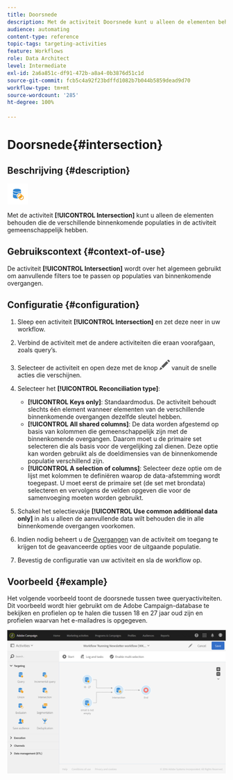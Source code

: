 ```yaml
---
title: Doorsnede
description: Met de activiteit Doorsnede kunt u alleen de elementen behouden die de verschillende binnenkomende populaties in de activiteit gemeenschappelijk hebben.
audience: automating
content-type: reference
topic-tags: targeting-activities
feature: Workflows
role: Data Architect
level: Intermediate
exl-id: 2a6a851c-df91-472b-a8a4-0b3876d51c1d
source-git-commit: fcb5c4a92f23bdffd1082b7b044b5859dead9d70
workflow-type: tm+mt
source-wordcount: '285'
ht-degree: 100%

---
```


# Doorsnede{#intersection}

## Beschrijving {#description}

![](assets/intersection.png)

Met de activiteit **[!UICONTROL Intersection]** kunt u alleen de elementen behouden die de verschillende binnenkomende populaties in de activiteit gemeenschappelijk hebben.

## Gebruikscontext {#context-of-use}

De activiteit **[!UICONTROL Intersection]** wordt over het algemeen gebruikt om aanvullende filters toe te passen op populaties van binnenkomende overgangen.

## Configuratie {#configuration}

1. Sleep een activiteit **[!UICONTROL Intersection]** en zet deze neer in uw workflow.
1. Verbind de activiteit met de andere activiteiten die eraan voorafgaan, zoals query’s.
1. Selecteer de activiteit en open deze met de knop ![](assets/edit_darkgrey-24px.png) vanuit de snelle acties die verschijnen.
1. Selecteer het **[!UICONTROL Reconciliation type]**:

   * **[!UICONTROL Keys only]**: Standaardmodus. De activiteit behoudt slechts één element wanneer elementen van de verschillende binnenkomende overgangen dezelfde sleutel hebben.
   * **[!UICONTROL All shared columns]**: De data worden afgestemd op basis van kolommen die gemeenschappelijk zijn met de binnenkomende overgangen. Daarom moet u de primaire set selecteren die als basis voor de vergelijking zal dienen. Deze optie kan worden gebruikt als de doeldimensies van de binnenkomende populatie verschillend zijn.
   * **[!UICONTROL A selection of columns]**: Selecteer deze optie om de lijst met kolommen te definiëren waarop de data-afstemming wordt toegepast. U moet eerst de primaire set (de set met brondata) selecteren en vervolgens de velden opgeven die voor de samenvoeging moeten worden gebruikt.

1. Schakel het selectievakje **[!UICONTROL Use common additional data only]** in als u alleen de aanvullende data wilt behouden die in alle binnenkomende overgangen voorkomen.
1. Indien nodig beheert u de [Overgangen](../../automating/using/activity-properties.md) van de activiteit om toegang te krijgen tot de geavanceerde opties voor de uitgaande populatie.
1. Bevestig de configuratie van uw activiteit en sla de workflow op.

## Voorbeeld {#example}

Het volgende voorbeeld toont de doorsnede tussen twee queryactiviteiten. Dit voorbeeld wordt hier gebruikt om de Adobe Campaign-database te bekijken en profielen op te halen die tussen 18 en 27 jaar oud zijn en profielen waarvan het e-mailadres is opgegeven.

![](assets/wkf_intersection_example.png)

